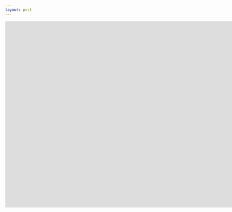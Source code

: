 ```yaml
---
layout: post
---
```

<iframe width="1600" height="600" src="https://deepidea.github.io/brisk-table/examples/fetch-selected-rows.html" frameborder="0" allowfullscreen></iframe>

